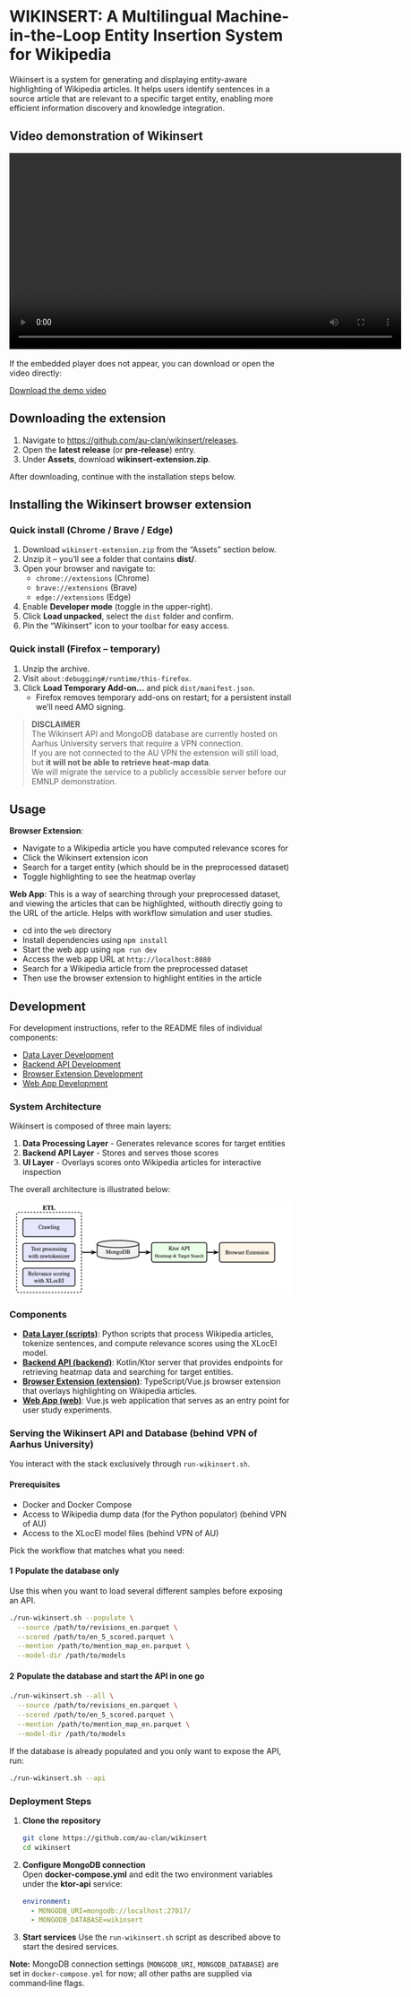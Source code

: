 # WIKINSERT: A Multilingual Machine-in-the-Loop Entity Insertion System for Wikipedia

Wikinsert is a system for generating and displaying entity-aware highlighting of Wikipedia articles. It helps users
identify sentences in a source article that are relevant to a specific target entity, enabling more efficient
information discovery and knowledge integration.

## Video demonstration of Wikinsert

<video src="https://sample-videos.com/video321/mp4/720/big_buck_bunny_720p_1mb.mp4" controls width="700"></video>

If the embedded player does not appear, you can download or open the video directly:

[Download the demo video](https://sample-videos.com/video321/mp4/720/big_buck_bunny_720p_1mb.mp4)


## Downloading the extension

1. Navigate to <https://github.com/au-clan/wikinsert/releases>.
2. Open the **latest release** (or **pre‑release**) entry.
3. Under **Assets**, download **wikinsert‑extension.zip**.

After downloading, continue with the installation steps below.

## Installing the Wikinsert browser extension

### Quick install (Chrome / Brave / Edge)
1. Download `wikinsert-extension.zip` from the “Assets” section below.
2. Unzip it – you’ll see a folder that contains **dist/**.
3. Open your browser and navigate to:
   * `chrome://extensions`  (Chrome)  
   * `brave://extensions`   (Brave)  
   * `edge://extensions`    (Edge)
4. Enable **Developer mode** (toggle in the upper-right).
5. Click **Load unpacked**, select the `dist` folder and confirm.
6. Pin the “Wikinsert” icon to your toolbar for easy access.

### Quick install (Firefox – temporary)
1. Unzip the archive.
2. Visit `about:debugging#/runtime/this-firefox`.
3. Click **Load Temporary Add-on…** and pick `dist/manifest.json`.
   * Firefox removes temporary add-ons on restart; for a persistent install we’ll need AMO signing.

> **DISCLAIMER**  
> The Wikinsert API and MongoDB database are currently hosted on Aarhus University servers that require a VPN connection.  
> If you are not connected to the AU VPN the extension will still load, but **it will not be able to retrieve heat‑map data**.  
> We will migrate the service to a publicly accessible server before our EMNLP demonstration.
## Usage

**Browser Extension**:
- Navigate to a Wikipedia article you have computed relevance scores for
- Click the Wikinsert extension icon
- Search for a target entity (which should be in the preprocessed dataset)
- Toggle highlighting to see the heatmap overlay

**Web App**:
This is a way of searching through your preprocessed dataset, and viewing the articles that can be highlighted, withouth directly going to the URL of the article. Helps with workflow simulation and user studies.
- cd into the `web` directory
- Install dependencies using `npm install`
- Start the web app using `npm run dev`
- Access the web app URL at `http://localhost:8080`
- Search for a Wikipedia article from the preprocessed dataset
- Then use the browser extension to highlight entities in the article

## Development

For development instructions, refer to the README files of individual components:

- [Data Layer Development](scripts/README.md)
- [Backend API Development](backend/README.md)
- [Browser Extension Development](extension/README.md)
- [Web App Development](web/README.md)


### System Architecture

Wikinsert is composed of three main layers:

1. **Data Processing Layer** - Generates relevance scores for target entities
2. **Backend API Layer** - Stores and serves those scores
3. **UI Layer** - Overlays scores onto Wikipedia articles for interactive inspection

The overall architecture is illustrated below:

![Wikinsert System Architecture](static/system-diagram.png)

### Components

- **[Data Layer (scripts)](scripts/README.md)**: Python scripts that process Wikipedia articles, tokenize sentences, and
  compute relevance scores using the XLocEI model.
- **[Backend API (backend)](backend/README.md)**: Kotlin/Ktor server that provides endpoints for retrieving heatmap data
  and searching for target entities.
- **[Browser Extension (extension)](extension/README.md)**: TypeScript/Vue.js browser extension that overlays
  highlighting on Wikipedia articles.
- **[Web App (web)](web/README.md)**: Vue.js web application that serves as an entry point for user study experiments.

### Serving the Wikinsert API and Database (behind VPN of Aarhus University)
You interact with the stack exclusively through `run-wikinsert.sh`.  

#### Prerequisites
- Docker and Docker Compose
- Access to Wikipedia dump data (for the Python populator) (behind VPN of AU)
- Access to the XLocEI model files (behind VPN of AU)

Pick the workflow that matches what you need:

#### 1  Populate the database only
Use this when you want to load several different samples before exposing an API.
```bash
./run-wikinsert.sh --populate \
  --source /path/to/revisions_en.parquet \
  --scored /path/to/en_5_scored.parquet \
  --mention /path/to/mention_map_en.parquet \
  --model-dir /path/to/models
```
#### 2  Populate the database **and** start the API in one go

```bash
./run-wikinsert.sh --all \
  --source /path/to/revisions_en.parquet \
  --scored /path/to/en_5_scored.parquet \
  --mention /path/to/mention_map_en.parquet \
  --model-dir /path/to/models
```

If the database is already populated and you only want to expose the API, run:

```bash
./run-wikinsert.sh --api
```


### Deployment Steps

1. **Clone the repository**
   ```bash
   git clone https://github.com/au-clan/wikinsert
   cd wikinsert
   ```

2. **Configure MongoDB connection**  
   Open **docker-compose.yml** and edit the two environment variables under the **ktor-api** service:

   ```yaml
   environment:
     - MONGODB_URI=mongodb://localhost:27017/
     - MONGODB_DATABASE=wikinsert
   ```

3. **Start services**
   Use the `run-wikinsert.sh` script as described above to start the desired services.

**Note:** MongoDB connection settings (`MONGODB_URI`, `MONGODB_DATABASE`) are set in `docker-compose.yml` for now; all other paths are supplied via command‑line flags.
